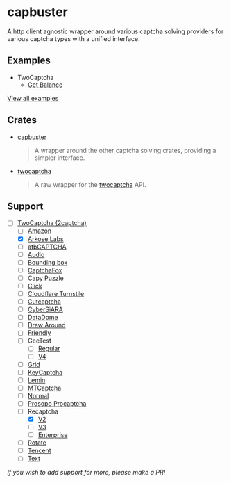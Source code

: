 # capbuster

A http client agnostic wrapper around various captcha solving providers for various captcha types with a unified interface.

## Examples

- TwoCaptcha
  - [Get Balance](./capbuster/examples/2cap_get_balance.rs)
  
[View all examples](./capbuster/examples/)

## Crates

- [capbuster](./capbuster)

  > A wrapper around the other captcha solving crates, providing a simpler interface.

- [twocaptcha](./twocaptcha)

  > A raw wrapper for the [twocaptcha](https://2captcha.com) API.

## Support

- [ ] [TwoCaptcha (2captcha)](https://2captcha.com/api-docs)
  - [ ] [Amazon](https://2captcha.com/api-docs/amazon-aws-waf-captcha)
  - [x] [Arkose Labs](https://2captcha.com/api-docs/arkoselabs-funcaptcha)
  - [ ] [atbCAPTCHA](https://2captcha.com/api-docs/atb-captcha)
  - [ ] [Audio](https://2captcha.com/api-docs/audio)
  - [ ] [Bounding box](https://2captcha.com/api-docs/bounding-box)
  - [ ] [CaptchaFox](https://2captcha.com/api-docs/captchafox)
  - [ ] [Capy Puzzle](https://2captcha.com/api-docs/capy-puzzle-captcha)
  - [ ] [Click](https://2captcha.com/api-docs/coordinates)
  - [ ] [Cloudflare Turnstile](https://2captcha.com/api-docs/cloudflare-turnstile)
  - [ ] [Cutcaptcha](https://2captcha.com/api-docs/cutcaptcha)
  - [ ] [CyberSiARA](https://2captcha.com/api-docs/anti-cyber-siara)
  - [ ] [DataDome](https://2captcha.com/api-docs/datadome-slider-captcha)
  - [ ] [Draw Around](https://2captcha.com/api-docs/draw-around)
  - [ ] [Friendly](https://2captcha.com/api-docs/friendly-captcha)
  - [ ] GeeTest
    - [ ] [Regular](https://2captcha.com/api-docs/geetest)
    - [ ] [V4](https://2captcha.com/api-docs/geetest)
  - [ ] [Grid](https://2captcha.com/api-docs/grid)
  - [ ] [KeyCaptcha](https://2captcha.com/api-docs/keycaptcha)
  - [ ] [Lemin](https://2captcha.com/api-docs/lemin)
  - [ ] [MTCaptcha](https://2captcha.com/api-docs/mtcaptcha)
  - [ ] [Normal](https://2captcha.com/api-docs/normal-captcha)
  - [ ] [Prosopo Procaptcha](https://2captcha.com/api-docs/prosopo-procaptcha)
  - [ ] Recaptcha
    - [x] [V2](https://2captcha.com/api-docs/recaptcha-v2)
    - [ ] [V3](https://2captcha.com/api-docs/recaptcha-v3)
    - [ ] [Enterprise](https://2captcha.com/api-docs/recaptcha-v2-enterprise)
  - [ ] [Rotate](https://2captcha.com/api-docs/rotate)
  - [ ] [Tencent](https://2captcha.com/api-docs/tencent)
  - [ ] [Text](https://2captcha.com/api-docs/text)

*If you wish to add support for more, please make a PR!*
